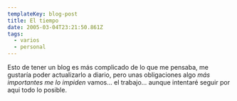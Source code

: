 ```yaml
---
templateKey: blog-post
title: El tiempo
date: 2005-03-04T23:21:50.861Z
tags:
  - varios
  - personal
---
```

Esto de tener un blog es más complicado de lo que me pensaba, me gustarí­a poder actualizarlo a diario, pero unas obligaciones algo *más importantes me lo impiden* vamos… el trabajo… aunque intentaré seguir por aqui todo lo posible.